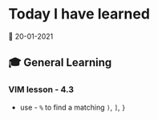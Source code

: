 # Today I have learned

:calendar: 20-01-2021

## :mortar_board: General Learning

### VIM lesson - 4.3

- use - `%` to find a matching `)`, `]`, `}`